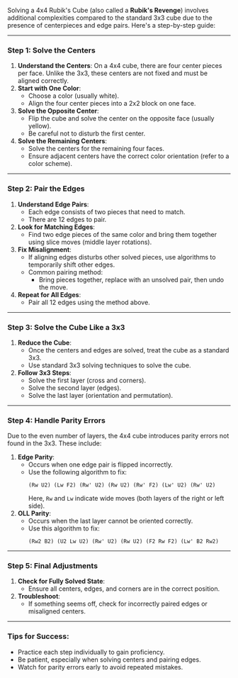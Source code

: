 Solving a 4x4 Rubik's Cube (also called a **Rubik's Revenge**) involves additional complexities compared to the standard 3x3 cube due to the presence of centerpieces and edge pairs. Here's a step-by-step guide:

---

### **Step 1: Solve the Centers**
1. **Understand the Centers**: On a 4x4 cube, there are four center pieces per face. Unlike the 3x3, these centers are not fixed and must be aligned correctly.
2. **Start with One Color**:
   - Choose a color (usually white).
   - Align the four center pieces into a 2x2 block on one face.
3. **Solve the Opposite Center**:
   - Flip the cube and solve the center on the opposite face (usually yellow).
   - Be careful not to disturb the first center.
4. **Solve the Remaining Centers**:
   - Solve the centers for the remaining four faces.
   - Ensure adjacent centers have the correct color orientation (refer to a color scheme).

---

### **Step 2: Pair the Edges**
1. **Understand Edge Pairs**:
   - Each edge consists of two pieces that need to match.
   - There are 12 edges to pair.
2. **Look for Matching Edges**:
   - Find two edge pieces of the same color and bring them together using slice moves (middle layer rotations).
3. **Fix Misalignment**:
   - If aligning edges disturbs other solved pieces, use algorithms to temporarily shift other edges.
   - Common pairing method: 
     - Bring pieces together, replace with an unsolved pair, then undo the move.
4. **Repeat for All Edges**:
   - Pair all 12 edges using the method above.

---

### **Step 3: Solve the Cube Like a 3x3**
1. **Reduce the Cube**:
   - Once the centers and edges are solved, treat the cube as a standard 3x3.
   - Use standard 3x3 solving techniques to solve the cube.
2. **Follow 3x3 Steps**:
   - Solve the first layer (cross and corners).
   - Solve the second layer (edges).
   - Solve the last layer (orientation and permutation).

---

### **Step 4: Handle Parity Errors**
Due to the even number of layers, the 4x4 cube introduces parity errors not found in the 3x3. These include:

1. **Edge Parity**:
   - Occurs when one edge pair is flipped incorrectly.
   - Use the following algorithm to fix:
     ```
     (Rw U2) (Lw F2) (Rw' U2) (Rw U2) (Rw' F2) (Lw' U2) (Rw' U2)
     ```
     Here, `Rw` and `Lw` indicate wide moves (both layers of the right or left side).
2. **OLL Parity**:
   - Occurs when the last layer cannot be oriented correctly.
   - Use this algorithm to fix:
     ```
     (Rw2 B2) (U2 Lw U2) (Rw' U2) (Rw U2) (F2 Rw F2) (Lw' B2 Rw2)
     ```

---

### **Step 5: Final Adjustments**
1. **Check for Fully Solved State**:
   - Ensure all centers, edges, and corners are in the correct position.
2. **Troubleshoot**:
   - If something seems off, check for incorrectly paired edges or misaligned centers.

---

### Tips for Success:
- Practice each step individually to gain proficiency.
- Be patient, especially when solving centers and pairing edges.
- Watch for parity errors early to avoid repeated mistakes.
